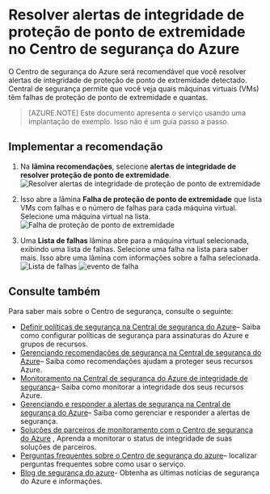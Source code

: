 <properties
   pageTitle="Resolver alertas de integridade de proteção de ponto de extremidade no Centro de segurança do Azure | Microsoft Azure"
   description="Este documento mostra como implementar a recomendação de Central de segurança do Azure **alertas de integridade de resolver proteção de ponto de extremidade**."
   services="security-center"
   documentationCenter="na"
   authors="TerryLanfear"
   manager="MBaldwin"
   editor=""/>

<tags
   ms.service="security-center"
   ms.devlang="na"
   ms.topic="article"
   ms.tgt_pltfrm="na"
   ms.workload="na"
   ms.date="07/29/2016"
   ms.author="terrylan"/>

# <a name="resolve-endpoint-protection-health-alerts-in-azure-security-center"></a>Resolver alertas de integridade de proteção de ponto de extremidade no Centro de segurança do Azure

O Centro de segurança do Azure será recomendável que você resolver alertas de integridade de proteção de ponto de extremidade detectado.  Central de segurança permite que você veja quais máquinas virtuais (VMs) têm falhas de proteção de ponto de extremidade e quantas.

> [AZURE.NOTE] Este documento apresenta o serviço usando uma implantação de exemplo. Isso não é um guia passo a passo.

## <a name="implement-the-recommendation"></a>Implementar a recomendação

1. Na **lâmina recomendações**, selecione **alertas de integridade de resolver proteção de ponto de extremidade**.
![Resolver alertas de integridade de proteção de ponto de extremidade][1]

2. Isso abre a lâmina **Falha de proteção de ponto de extremidade** que lista VMs com falhas e o número de falhas para cada máquina virtual. Selecione uma máquina virtual na lista.
![Falha de proteção de ponto de extremidade][2]

3. Uma **Lista de falhas** lâmina abre para a máquina virtual selecionada, exibindo uma lista de falhas. Selecione uma falha na lista para saber mais. Isso abre uma lâmina com informações sobre a falha selecionada.
![Lista de falhas][3]
  ![evento de falha][4]

## <a name="see-also"></a>Consulte também

Para saber mais sobre o Centro de segurança, consulte o seguinte:

- [Definir políticas de segurança na Central de segurança do Azure](security-center-policies.md)– Saiba como configurar políticas de segurança para assinaturas do Azure e grupos de recursos.
- [Gerenciando recomendações de segurança na Central de segurança do Azure](security-center-recommendations.md)– Saiba como recomendações ajudam a proteger seus recursos Azure.
- [Monitoramento na Central de segurança do Azure de integridade de segurança](security-center-monitoring.md)– Saiba como monitorar a integridade dos seus recursos Azure.
- [Gerenciando e responder a alertas de segurança na Central de segurança do Azure](security-center-managing-and-responding-alerts.md)– Saiba como gerenciar e responder a alertas de segurança.
- [Soluções de parceiros de monitoramento com o Centro de segurança do Azure](security-center-partner-solutions.md) , Aprenda a monitorar o status de integridade de suas soluções de parceiros.
- [Perguntas frequentes sobre o Centro de segurança do azure](security-center-faq.md)– localizar perguntas frequentes sobre como usar o serviço.
- [Blog de segurança do azure](http://blogs.msdn.com/b/azuresecurity/)- Obtenha as últimas notícias de segurança do Azure e informações.

<!--Image references-->
[1]: ./media/security-center-resolve-endpoint-protection/resolve-endpoint-protection.png
[2]: ./media/security-center-resolve-endpoint-protection/endpoint-protection-failure.png
[3]: ./media/security-center-resolve-endpoint-protection/failure-list.png
[4]: ./media/security-center-resolve-endpoint-protection/failure-event.png
